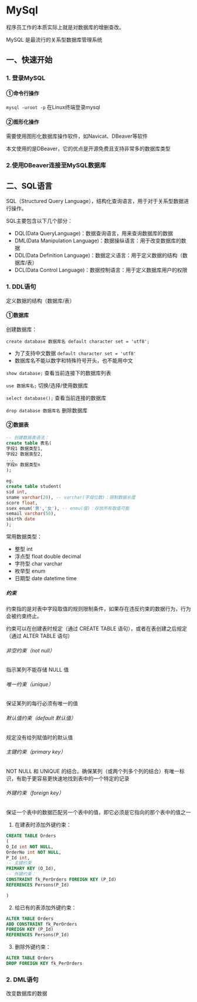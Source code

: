 # MySql

程序员工作的本质实际上就是对数据库的增删查改。

MySQL 是最流行的关系型数据库管理系统

## 一、快速开始

### 1. 登录MySQL

#### ①命令行操作

`mysql -uroot -p` 在Linux终端登录mysql

#### ②图形化操作

需要使用图形化数据库操作软件，如Navicat、DBeaver等软件

本文使用的是DBeaver，它的优点是开源免费且支持非常多的数据库类型

### 2.使用DBeaver连接至MySQL数据库

## 二、SQL语言

SQL（Structured Query Language），结构化查询语言，用于对于关系型数据进行操作。

SQL主要包含以下几个部分：

* DQL(Data QueryLanguage)：数据查询语言，用来查询数据库的数据
* DML(Data Manipulation Language)：数据操纵语言：用于改变数据库的数据
* DDL(Data Definition Language)：数据定义语言：用于定义数据的结构（数据库/表）
* DCL(Data Control Language)：数据控制语言：用于定义数据库用户的权限

### 1. DDL语句

定义数据的结构（数据库/表）

#### ①数据库

创建数据库：

`create database 数据库名 default character set = 'utf8';`

* 为了支持中文数据 `default character set = 'utf8'`
* 数据库名不能以数字和特殊符号开头，也不能用中文

`show database;` 查看当前连接下的数据库列表

`use 数据库名;` 切换/选择/使用数据库

`select database();` 查看当前连接的数据库

`drop database 数据库名` 删除数据库

#### ②数据表

```sql
-- 创建数据表语法：
create table 表名(
字段1 数据类型1,
字段2 数据类型2,
...
字段n 数据类型n
);

eg.
create table student(
sid int,
sname varchar(20), -- varchar(字母位数)：限制数据长度
score float,
ssex enum('男','女'), -- enmu(值)：存放所有取值可能
semail varchar(50),
sbirth date
);
```

常用数据类型：

* 整型 int
* 浮点型 float double decimal
* 字符型 char varchar
* 枚举型 enum
* 日期型 date datetime time

##### 约束

约束指的是对表中字段取值的规则限制条件，如果存在违反约束的数据行为，行为会被约束终止。

约束可以在创建表时规定（通过 CREATE TABLE 语句），或者在表创建之后规定（通过 ALTER TABLE 语句）

###### 非空约束（not null）

指示某列不能存储 NULL 值

###### 唯一约束（unique）

保证某列的每行必须有唯一的值

###### 默认值约束（default 默认值）

规定没有给列赋值时的默认值

###### 主键约束（primary key）

 NOT NULL 和 UNIQUE 的结合。确保某列（或两个列多个列的结合）有唯一标识，有助于更容易更快速地找到表中的一个特定的记录

###### 外键约束（foreign key）

保证一个表中的数据匹配另一个表中的值，即它必须是它指向的那个表中的值之一

1. 在建表时添加外键约束：

```sql
CREATE TABLE Orders
(
O_Id int NOT NULL,
OrderNo int NOT NULL,
P_Id int,
-- 主键约束
PRIMARY KEY (O_Id),
-- 外键约束：
CONSTRAINT fk_PerOrders FOREIGN KEY (P_Id)
REFERENCES Persons(P_Id)

)
```

2. 给已有的表添加外键约束：

```sql
ALTER TABLE Orders
ADD CONSTRAINT fk_PerOrders
FOREIGN KEY (P_Id)
REFERENCES Persons(P_Id)
```

3. 删除外键约束：

```sql
ALTER TABLE Orders
DROP FOREIGN KEY fk_PerOrders
```

### 2. DML语句

改变数据库的数据
